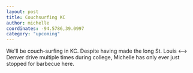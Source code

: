 ```yaml
---
layout: post
title: Couchsurfing KC
author: michelle
coordinates: -94.5786,39.0997
category: "upcoming"
---
```


We'll be couch-surfing in KC. Despite having made the long St. Louis <--> Denver drive multiple times during college, Michelle has only ever just stopped for barbecue here.